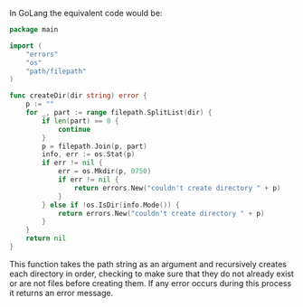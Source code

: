 In GoLang the equivalent code would be:

```Go
package main

import (
	"errors"
	"os"
	"path/filepath"
)

func createDir(dir string) error {
	p := ""
	for _, part := range filepath.SplitList(dir) {
		if len(part) == 0 {
			continue
		}
		p = filepath.Join(p, part)
		info, err := os.Stat(p)
		if err != nil {
			err = os.Mkdir(p, 0750)
			if err != nil {
				return errors.New("couldn't create directory " + p)
			}
		} else if !os.IsDir(info.Mode()) {
			return errors.New("couldn't create directory " + p)
		}
	}
	return nil
}
```
This function takes the path string as an argument and recursively creates each directory in order, checking to make sure that they do not already exist or are not files before creating them. If any error occurs during this process it returns an error message.
